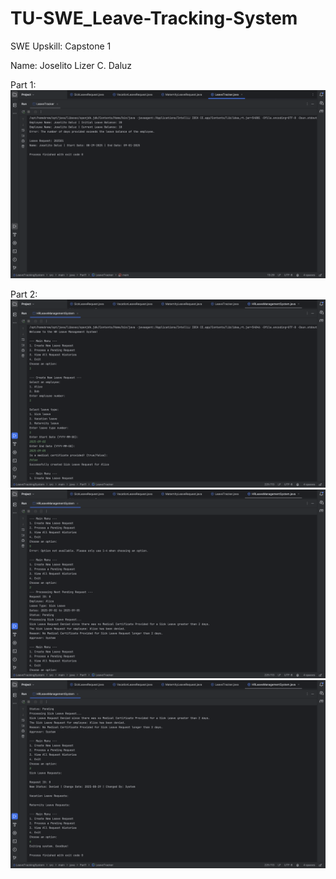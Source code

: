 # TU-SWE_Leave-Tracking-System
SWE Upskill: Capstone 1

Name: Joselito Lizer C. Daluz

Part 1:
![A Screenshot of Capstone Part 1](SWE-Upskill_Capstone-Part-1-1.png)

Part 2:
![A Screenshot of Capstone Part 2-1](SWE-Upskill_Capstone-Part-2-1.png)
![A Screenshot of Capstone Part 2-2](SWE-Upskill_Capstone-Part-2-2.png)
![A Screenshot of Capstone Part 2-3](SWE-Upskill_Capstone-Part-2-3.png)
